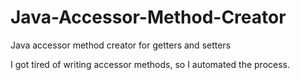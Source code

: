 # Java-Accessor-Method-Creator
Java accessor method creator for getters and setters

I got tired of writing accessor methods, so I automated the process.

